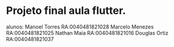 # Projeto final aula flutter.

alunos:
Manoel Torres       RA:0040481821028 
Marcelo Menezes     RA:0040481821025
Nathan Maia         RA:0040481821016
Douglas Ortiz       RA:0040481821037
